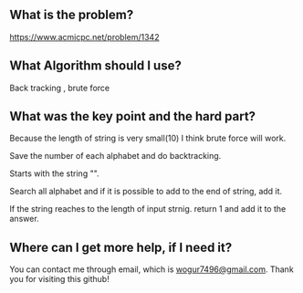 ## What is the problem?

<https://www.acmicpc.net/problem/1342>

## What Algorithm should I use?

Back tracking , brute force

## What was the key point and the hard part?

Because the length of string is very small(10) I think brute force will work.

Save the number of each alphabet and do backtracking.

Starts with the string "".

Search all alphabet and if it is possible to add to the end of string, add it.

If the string reaches to the length of input strnig. return 1 and add it to the answer.

## Where can I get more help, if I need it?

You can contact me through email, which is wogur7496@gmail.com.
Thank you for visiting this github!

